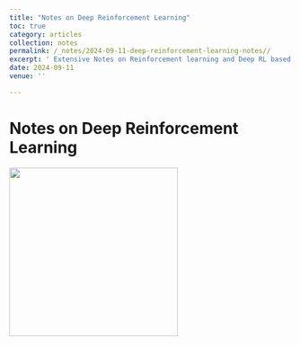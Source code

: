 ```yaml
---
title: "Notes on Deep Reinforcement Learning"
toc: true
category: articles
collection: notes
permalink: /_notes/2024-09-11-deep-reinforcement-learning-notes// 
excerpt: ' Extensive Notes on Reinforcement learning and Deep RL based on Foundations of Deep RL lecture series by Pieter Abbeel David Silvers Reinforcement learning Course and UC Berkeley Deep RL Boot Camp'
date: 2024-09-11
venue: ''

---
```




# Notes on Deep Reinforcement Learning

<img src="../images/deeprl_img_1.png" align="center" width="300px"/>
